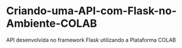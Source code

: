 # Criando-uma-API-com-Flask-no-Ambiente-COLAB
API desenvolvida no framework Flask utilizando a Plataforma COLAB
